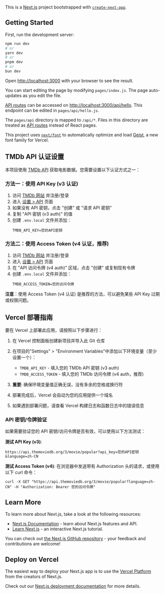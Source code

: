 This is a [Next.js](https://nextjs.org) project bootstrapped with [`create-next-app`](https://nextjs.org/docs/pages/api-reference/create-next-app).

## Getting Started

First, run the development server:

```bash
npm run dev
# or
yarn dev
# or
pnpm dev
# or
bun dev
```

Open [http://localhost:3000](http://localhost:3000) with your browser to see the result.

You can start editing the page by modifying `pages/index.js`. The page auto-updates as you edit the file.

[API routes](https://nextjs.org/docs/pages/building-your-application/routing/api-routes) can be accessed on [http://localhost:3000/api/hello](http://localhost:3000/api/hello). This endpoint can be edited in `pages/api/hello.js`.

The `pages/api` directory is mapped to `/api/*`. Files in this directory are treated as [API routes](https://nextjs.org/docs/pages/building-your-application/routing/api-routes) instead of React pages.

This project uses [`next/font`](https://nextjs.org/docs/pages/building-your-application/optimizing/fonts) to automatically optimize and load [Geist](https://vercel.com/font), a new font family for Vercel.

## TMDb API 认证设置

本项目使用 [TMDb API](https://www.themoviedb.org/documentation/api) 获取电影数据。您需要设置以下认证方式之一：

### 方法一：使用 API Key (v3 认证)

1. 访问 [TMDb 网站](https://www.themoviedb.org/) 并注册/登录
2. 进入 [设置 > API](https://www.themoviedb.org/settings/api) 页面
3. 如果没有 API 密钥，点击 "创建" 或 "请求 API 密钥"
4. 复制 "API 密钥 (v3 auth)" 的值
5. 创建 `.env.local` 文件并添加：
   ```
   TMDB_API_KEY=您的API密钥
   ```

### 方法二：使用 Access Token (v4 认证，推荐)

1. 访问 [TMDb 网站](https://www.themoviedb.org/) 并注册/登录
2. 进入 [设置 > API](https://www.themoviedb.org/settings/api) 页面
3. 在 "API 访问令牌 (v4 auth)" 区域，点击 "创建" 或复制现有令牌
4. 创建 `.env.local` 文件并添加：
   ```
   TMDB_ACCESS_TOKEN=您的访问令牌
   ```

**注意**：使用 Access Token (v4 认证) 是推荐的方法，可以避免某些 API Key 过期或权限问题。

## Vercel 部署指南

要在 Vercel 上部署此应用，请按照以下步骤进行：

1. 在 Vercel 控制面板创建新项目并导入此 Git 仓库

2. 在项目的"Settings" > "Environment Variables"中添加以下环境变量（至少设置一个）：
   - `TMDB_API_KEY` - 填入您的 TMDb API 密钥 (v3 auth)
   - `TMDB_ACCESS_TOKEN` - 填入您的 TMDb 访问令牌 (v4 auth，推荐)

3. **重要**: 确保环境变量值正确无误，没有多余的空格或换行符

4. 部署完成后，Vercel 会自动为您的应用提供一个域名

5. 如果遇到部署问题，请查看 Vercel 构建日志和函数日志中的错误信息

### API 密钥/令牌验证

如果需要验证您的 API 密钥/访问令牌是否有效，可以使用以下方法测试：

**测试 API Key (v3)**:
```
https://api.themoviedb.org/3/movie/popular?api_key=您的API密钥&language=zh-CN
```

**测试 Access Token (v4)**:
在浏览器中发送带有 Authorization 头的请求，或使用以下 curl 命令：
```
curl -X GET "https://api.themoviedb.org/3/movie/popular?language=zh-CN" -H "Authorization: Bearer 您的访问令牌"
```

## Learn More

To learn more about Next.js, take a look at the following resources:

- [Next.js Documentation](https://nextjs.org/docs) - learn about Next.js features and API.
- [Learn Next.js](https://nextjs.org/learn-pages-router) - an interactive Next.js tutorial.

You can check out [the Next.js GitHub repository](https://github.com/vercel/next.js) - your feedback and contributions are welcome!

## Deploy on Vercel

The easiest way to deploy your Next.js app is to use the [Vercel Platform](https://vercel.com/new?utm_medium=default-template&filter=next.js&utm_source=create-next-app&utm_campaign=create-next-app-readme) from the creators of Next.js.

Check out our [Next.js deployment documentation](https://nextjs.org/docs/pages/building-your-application/deploying) for more details.
